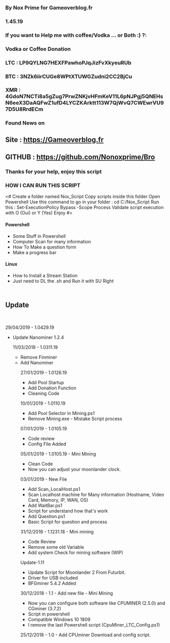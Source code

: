 ### By Nox Prime for Gameoverblog.fr ###
### 1.45.19 ###

### If you want to Help me with coffee/Vodka ... or Both :) ?: 

### Vodka or Coffee Donation ###
### LTC : LP9QYLNG7HEXFPawhoPJqJizFvXkyeuRUb
### BTC : 3NZk6iirCUGe8WPtXTUWGZudni2CC2BjCu
### XMR : 4GdoN7NCTi8a5gZug7PrwZNKjvHFmKeV11L6pNJPgj5QNEHsN6eeX3DaAQFwZ1ufD4LYCZKArktt113W7QjWvQ7CWEwrVU97D5U8RrdECm

### Found News on 
## Site : https://Gameoverblog.fr
## GITHUB : https://github.com/Nonoxprime/Bro
### Thanks for your help, enjoy this script

### HOW I CAN RUN THIS SCRIPT ###
<#
Create a folder named Nox_Script
Copy scripts inside this folder
Open Powershell
Use this command to go in your folder : cd C:/Nox_Script
Run this : Set-ExecutionPolicy Bypass -Scope Process
Validate script execution with O (Oui) or Y (Yes)
Enjoy
#>

<!-- wp:heading {"level":4} -->
<h4>Powershell</h4>
<!-- /wp:heading -->

<!-- wp:list -->
<ul><li>Some Stuff in Powershell</li><li>Computer Scan for many information</li><li>How To Make a question form</li><li>Make a progress bar</li></ul>
<!-- /wp:list -->

<!-- wp:heading {"level":4} -->
<h4>Linux</h4>
<!-- /wp:heading -->

<!-- wp:list -->
<ul><li>How to Install a Stream Station</li><li>Just need to DL the .sh and Run it with SU Right</li></ul>
<!-- /wp:list -->

<!-- wp:heading -->
<h2><br> Update </h2>
<!-- /wp:heading -->

<!-- wp:paragraph -->
<p><br></p>
<!-- /wp:paragraph -->

<!-- wp:paragraph -->
<p>29/04/2019 - 1.0429.19</p>
<!-- /wp:paragraph -->
<!-- wp:list -->
<ul><li>Update Nanominer 1.2.4</li>
<!-- /wp:list -->

<!-- wp:paragraph -->
<p>11/03/2019 - 1.0311.19</p>
<!-- /wp:paragraph -->
<!-- wp:list -->
<ul><li>Remove Finminer</li>
  <li>Add Nanominer</li>
<!-- /wp:list -->

<!-- wp:paragraph -->
<p>27/01/2019 - 1.0126.19</p>
<!-- /wp:paragraph -->
<!-- wp:list -->
<ul><li>Add Pool Startup</li>
  <li>Add Donation Function</li>
  <li>Cleaning Code</li></ul>
<!-- /wp:list -->


<!-- wp:paragraph -->
<p>10/01/2019 - 1.0110.19</p>
<!-- /wp:paragraph -->
<!-- wp:list -->
<ul><li>Add Pool Selector in Mining.ps1</li>
  <li>Remove Mining.exe - Mistake Script process</li></ul>
<!-- /wp:list -->

<!-- wp:paragraph -->
<p>07/01/2019 - 1.0105.19</p>
<!-- /wp:paragraph -->

<!-- wp:list -->
<ul><li>Code review</li><li>Config File Added</li></ul>
<!-- /wp:list -->

<!-- wp:paragraph -->
<p></p>
<!-- /wp:paragraph -->

<!-- wp:paragraph -->
<p>05/01/2019 - 1.0105.19 - Mini Mining</p>
<!-- /wp:paragraph -->

<!-- wp:list -->
<ul><li>Clean Code</li><li>Now you can adjust your moonlander clock.</li></ul>
<!-- /wp:list -->

<!-- wp:paragraph -->
<p></p>
<!-- /wp:paragraph -->

<!-- wp:paragraph -->
<p>03/01/2019 - New File</p>
<!-- /wp:paragraph -->

<!-- wp:list -->
<ul><li>Add Scan_LocalHost.ps1</li><li>Scan Localhost machine for Many information (Hostname, Video Card, Memory, IP, WAN, OS)</li><li>Add WaitBar.ps1</li><li>Script for understand how that's work</li><li>Add Question.ps1</li><li>Basic Script for question and process</li></ul>
<!-- /wp:list -->

<!-- wp:paragraph -->
<p></p>
<!-- /wp:paragraph -->

<!-- wp:paragraph -->
<p>31/12/2018 - 1.1231.18 - Mini mining</p>
<!-- /wp:paragraph -->

<!-- wp:list -->
<ul><li>Code Review</li><li>Remove some old Variable</li><li>Add system Check for mining software (WIP)</li></ul>
<!-- /wp:list -->

<!-- wp:paragraph -->
<p></p>
<!-- /wp:paragraph -->

<!-- wp:paragraph -->
<p>Update-1.11</p>
<!-- /wp:paragraph -->

<!-- wp:list -->
<ul><li>Update Script for Moonlander 2 From Futurbit.</li><li>Driver for USB included</li><li>BFGminer 5.4.2 Added</li></ul>
<!-- /wp:list -->

<!-- wp:paragraph -->
<p></p>
<!-- /wp:paragraph -->

<!-- wp:paragraph -->
<p>30/12/2018 - 1.1 - Add new file - Mini Mining</p>
<!-- /wp:paragraph -->

<!-- wp:list -->
<ul><li>Now you can configure both software like CPUMINER (2.5.0) and CGminer (3.7.2)</li><li>Script in powershell</li><li>Compatible Windows 10 1809</li><li>I remove the last Powershell script (CpuMiner_LTC_Config.ps1)</li></ul>
<!-- /wp:list -->

<!-- wp:paragraph -->
<p></p>
<!-- /wp:paragraph -->

<!-- wp:paragraph -->
<p>25/12/2018 - 1.0 - Add CPUminer Download and config script.</p>
<!-- /wp:paragraph -->
